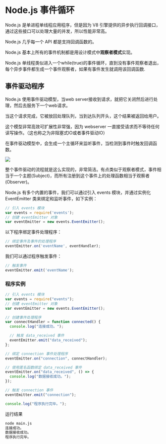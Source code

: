 # Node.js 事件循环

Node.js 是单进程单线程应用程序，但是因为 V8 引擎提供的异步执行回调接口，通过这些接口可以处理大量的并发，所以性能非常高。  

Node.js 几乎每一个 API 都是支持回调函数的。  

Node.js 基本上所有的事件机制都是用设计模式中**观察者模式**实现。  

Node.js 单线程类似进入一个while(true)的事件循环，直到没有事件观察者退出，每个异步事件都生成一个事件观察者，如果有事件发生就调用该回调函数.  

## 事件驱动程序

Node.js 使用事件驱动模型，当web server接收到请求，就把它关闭然后进行处理，然后去服务下一个web请求。  

当这个请求完成，它被放回处理队列，当到达队列开头，这个结果被返回给用户。  

这个模型非常高效可扩展性非常强，因为 webserver 一直接受请求而不等待任何读写操作。（这也称之为非阻塞式IO或者事件驱动IO）  

在事件驱动模型中，会生成一个主循环来监听事件，当检测到事件时触发回调函数。

![](https://www.runoob.com/wp-content/uploads/2015/09/event_loop.jpg)

整个事件驱动的流程就是这么实现的，非常简洁。有点类似于观察者模式，事件相当于一个主题(Subject)，而所有注册到这个事件上的处理函数相当于观察者(Observer)。

Node.js 有多个内置的事件，我们可以通过引入 events 模块，并通过实例化 EventEmitter 类来绑定和监听事件，如下实例：

```js
// 引入 events 模块
var events = require('events');
// 创建 eventEmitter 对象
var eventEmitter = new events.EventEmitter();
```

以下程序绑定事件处理程序：

```js
// 绑定事件及事件的处理程序
eventEmitter.on('eventName', eventHandler);
```

我们可以通过程序触发事件：

```js
// 触发事件
eventEmitter.emit('eventName');
```

### 程序实例

```js
// 引入 events 模块
var events = require("events");
// 创建 eventEmitter 对象
var eventEmitter = new events.EventEmitter();

// 创建事件处理程序
var connectHandler = function connected() {
  console.log("连接成功。");

  // 触发 data_received 事件
  eventEmitter.emit("data_received");
};

// 绑定 connection 事件处理程序
eventEmitter.on("connection", connectHandler);

// 使用匿名函数绑定 data_received 事件
eventEmitter.on("data_received", () => {
  console.log("数据接收成功。");
});

// 触发 connection 事件
eventEmitter.emit("connection");

console.log("程序执行完毕。");
```

运行结果

```bash
node main.js
连接成功。
数据接收成功。
程序执行完毕。
```
